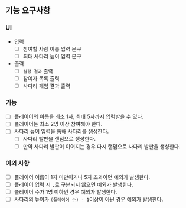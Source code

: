 ## 기능 요구사항

### UI

- 입력 
  - [ ] 참여할 사람 이름 입력 문구
  - [ ] 최대 사다리 높이 입력 문구
- 출력
  - [ ] `실행 결과` 출력
  - [ ] 참여자 목록 출력
  - [ ] 사다리 게임 결과 출력

### 기능

- [ ] 플레이어의 이름을 최소 1자, 최대 5자까지 입력받을 수 있다.
- [ ] 플레이어는 최소 2명 이상 참여해야 한다.
- [ ] 사다리 높이 입력을 통해 사다리를 생성한다.
  - [ ] 사다리 발판을 랜덤으로 생성한다.
  - [ ] 만약 사다리 발판이 이어지는 경우 다시 랜덤으로 사다리 발판을 생성한다.

### 예외 사항

- [ ] 플레이어 이름이 1자 미만이거나 5자 초과이면 예외가 발생한다.
- [ ] 플레이어 입력 시 `,`로 구분되지 않으면 예외가 발생한다.
- [ ] 플레이어 수가 1명 이하인 경우 예외가 발생한다.
- [ ] 사다리의 높이가 `(플레이어 수) - 1`이상이 아닌 경우 예외가 발생한다.
